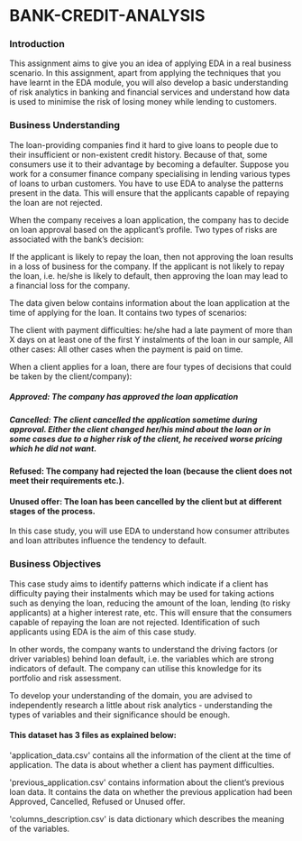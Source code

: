 # BANK-CREDIT-ANALYSIS

### Introduction

This assignment aims to give you an idea of applying EDA in a real business scenario. In this assignment, apart from applying the techniques that you have learnt in the EDA module, you will also develop a basic understanding of risk analytics in banking and financial services and understand how data is used to minimise the risk of losing money while lending to customers.

### Business Understanding
The loan-providing companies find it hard to give loans to people due to their insufficient or non-existent credit history. Because of that, some consumers use it to their advantage by becoming a defaulter. Suppose you work for a consumer finance company specialising in lending various types of loans to urban customers. You have to use EDA to analyse the patterns present in the data. This will ensure that the applicants capable of repaying the loan are not rejected.

 
When the company receives a loan application, the company has to decide on loan approval based on the applicant’s profile. Two types of risks are associated with the bank’s decision:

   If the applicant is likely to repay the loan, then not approving the loan results in a loss of business for the company.
   If the applicant is not likely to repay the loan, i.e. he/she is likely to default, then approving the loan may lead to a financial loss for the company.
 

The data given below contains information about the loan application at the time of applying for the loan. It contains two types of scenarios:

The client with payment difficulties: he/she had a late payment of more than X days on at least one of the first Y instalments of the loan in our sample,
All other cases: All other cases when the payment is paid on time.

When a client applies for a loan, there are four types of decisions that could be taken by the client/company):

##### Approved: The company has approved the loan application
##### Cancelled: The client cancelled the application sometime during approval. Either the client changed her/his mind about the loan or in some cases due to a higher risk of the client, he received worse pricing which he did not want.
#### Refused: The company had rejected the loan (because the client does not meet their requirements etc.).
#### Unused offer: The loan has been cancelled by the client but at different stages of the process.
 
In this case study, you will use EDA to understand how consumer attributes and loan attributes influence the tendency to default.

### Business Objectives
This case study aims to identify patterns which indicate if a client has difficulty paying their instalments which may be used for taking actions such as denying the loan, reducing the amount of the loan, lending (to risky applicants) at a higher interest rate, etc. This will ensure that the consumers capable of repaying the loan are not rejected. Identification of such applicants using EDA is the aim of this case study.

In other words, the company wants to understand the driving factors (or driver variables) behind loan default, i.e. the variables which are strong indicators of default.  The company can utilise this knowledge for its portfolio and risk assessment.

To develop your understanding of the domain, you are advised to independently research a little about risk analytics - understanding the types of variables and their significance should be enough.

#### This dataset has 3 files as explained below: 

'application_data.csv'  contains all the information of the client at the time of application. The data is about whether a client has payment difficulties.
 
'previous_application.csv' contains information about the client’s previous loan data. It contains the data on whether the previous application had been Approved, Cancelled, Refused or Unused offer.
 
'columns_description.csv' is data dictionary which describes the meaning of the variables.
